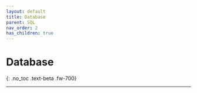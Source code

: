 ```yaml
---
layout: default
title: Database
parent: SQL
nav_order: 2
has_children: true
---
```


# Database
{: .no_toc .text-beta .fw-700}

---